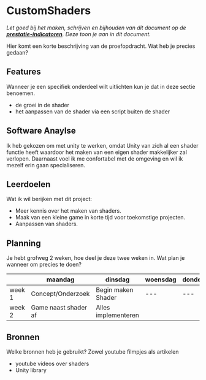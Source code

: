 # CustomShaders
*Let goed bij het maken, schrijven en bijhouden van dit document op de **[prestatie-indicatoren](https://drive.google.com/drive/folders/1y8l0Zr4E8b6gYJui_pSzQaoWr-gEr6JN?usp=sharing)**. Deze toon je aan in dit document.*

Hier komt een korte beschrijving van de proefopdracht. Wat heb je precies gedaan? 

## Features
Wanneer je een specifiek onderdeel wilt uitlichten kun je dat in deze sectie benoemen.

- de groei in de shader
- het aanpassen van de shader via een script buiten de shader

## Software Anaylse 
Ik heb gekozen om met unity te werken, omdat Unity van zich al een shader functie heeft waardoor het maken van een eigen shader makkelijker zal verlopen. Daarnaast voel ik me confortabel met de omgeving en wil ik mezelf erin gaan specialiseren.

## Leerdoelen 
Wat ik wil berijken met dit project:
- Meer kennis over het maken van shaders.
- Maak van een kleine game in korte tijd voor toekomstige projecten.
- Aanpassen van shaders.

## Planning 
Je hebt grofweg 2 weken, hoe deel je deze twee weken in. Wat plan je wanneer om precies te doen?

| | maandag | dinsdag | woensdag | donderdag | vrijdag |
| --- | --- | --- | --- | --- | --- |
|week 1 | Concept/Onderzoek | Begin maken Shader |---| --- | 
|week 2 | Game naast shader af | Alles implementeren |

## Bronnen
Welke bronnen heb je gebruikt? Zowel youtube filmpjes als artikelen

- youtube videos over shaders
- Unity library
